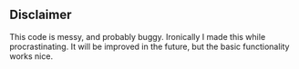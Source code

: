 ## Disclaimer
This code is messy, and probably buggy. Ironically I made this while procrastinating. It will be improved in the future, but the basic functionality works nice.